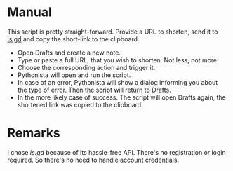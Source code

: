 ﻿# Manual

This script is pretty straight-forward. Provide a URL to shorten, send it to [is.gd](http://is.gd/) and copy the short-link to the clipboard.

- Open Drafts and create a new note.
- Type or paste a full URL, that you wish to shorten. Not less, not more.
- Choose the corresponding action and trigger it.
- Pythonista will open and run the script.
- In case of an error, Pythonista will show a dialog informing you about the type of error. Then the script will return to Drafts.
- In the more likely case of success. The script will open Drafts again, the shortened link was copied to the clipboard.

# Remarks

I chose *is.gd* because of its hassle-free API. There's no registration or login required. So there's no need to handle account credentials.